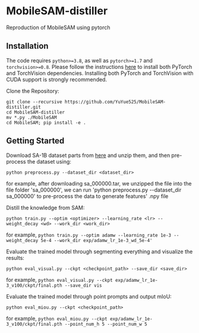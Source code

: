 # MobileSAM-distiller
Reproduction of MobileSAM using pytorch

## Installation

The code requires `python>=3.8`, as well as `pytorch>=1.7` and `torchvision>=0.8`. Please follow the instructions [here](https://pytorch.org/get-started/locally/) to install both PyTorch and TorchVision dependencies. Installing both PyTorch and TorchVision with CUDA support is strongly recommended.

Clone the Repository:

```
git clone --recursive https://github.com/YuYue525/MobileSAM-distiller.git
cd MobileSAM-distiller
mv *.py ./MobileSAM
cd MobileSAM; pip install -e .
```

## Getting Started

Download SA-1B dataset parts from [here](https://segment-anything.com/dataset/index.html) and unzip them, and then pre-process the dataset using:

```
python preprocess.py --dataset_dir <dataset_dir>
```
for example, after downloading sa_000000.tar, we unzipped the file into the file folder 'sa_000000', we can run 'python preprocess.py --dataset_dir sa_000000' to pre-process the data to generate features' .npy file

Distill the knowledge from SAM:

```
python train.py --optim <optimizer> --learning_rate <lr> --weight_decay <wd> --work_dir <work_dir>
```

for example, ```python train.py --optim adamw --learning_rate 1e-3 --weight_decay 5e-4 --work_dir exp/adamw_lr_1e-3_wd_5e-4'```


Evaluate the trained model through segmenting everything and visualize the results:

```
python eval_visual.py --ckpt <checkpoint_path> --save_dir <save_dir>
```

for example, ```python eval_visual.py --ckpt exp/adamw_lr_1e-3_v100/ckpt/final.pth --save_dir vis```

Evaluate the trained model through point prompts and output mIoU:

```
python eval_miou.py --ckpt <checkpoint_path>
```

for example, ```python eval_miou.py --ckpt exp/adamw_lr_1e-3_v100/ckpt/final.pth --point_num_h 5 --point_num_w 5```
